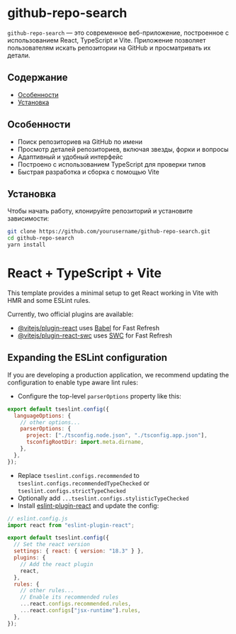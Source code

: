 # github-repo-search

`github-repo-search` — это современное веб-приложение, построенное с использованием React, TypeScript и Vite. Приложение позволяет пользователям искать репозитории на GitHub и просматривать их детали.

## Содержание

- [Особенности](#особенности)
- [Установка](#установка)

## Особенности

- Поиск репозиториев на GitHub по имени
- Просмотр деталей репозиториев, включая звезды, форки и вопросы
- Адаптивный и удобный интерфейс
- Построено с использованием TypeScript для проверки типов
- Быстрая разработка и сборка с помощью Vite

## Установка

Чтобы начать работу, клонируйте репозиторий и установите зависимости:

```bash
git clone https://github.com/yourusername/github-repo-search.git
cd github-repo-search
yarn install
```

# React + TypeScript + Vite

This template provides a minimal setup to get React working in Vite with HMR and some ESLint rules.

Currently, two official plugins are available:

- [@vitejs/plugin-react](https://github.com/vitejs/vite-plugin-react/blob/main/packages/plugin-react/README.md) uses [Babel](https://babeljs.io/) for Fast Refresh
- [@vitejs/plugin-react-swc](https://github.com/vitejs/vite-plugin-react-swc) uses [SWC](https://swc.rs/) for Fast Refresh

## Expanding the ESLint configuration

If you are developing a production application, we recommend updating the configuration to enable type aware lint rules:

- Configure the top-level `parserOptions` property like this:

```js
export default tseslint.config({
  languageOptions: {
    // other options...
    parserOptions: {
      project: ["./tsconfig.node.json", "./tsconfig.app.json"],
      tsconfigRootDir: import.meta.dirname,
    },
  },
});
```

- Replace `tseslint.configs.recommended` to `tseslint.configs.recommendedTypeChecked` or `tseslint.configs.strictTypeChecked`
- Optionally add `...tseslint.configs.stylisticTypeChecked`
- Install [eslint-plugin-react](https://github.com/jsx-eslint/eslint-plugin-react) and update the config:

```js
// eslint.config.js
import react from "eslint-plugin-react";

export default tseslint.config({
  // Set the react version
  settings: { react: { version: "18.3" } },
  plugins: {
    // Add the react plugin
    react,
  },
  rules: {
    // other rules...
    // Enable its recommended rules
    ...react.configs.recommended.rules,
    ...react.configs["jsx-runtime"].rules,
  },
});
```

